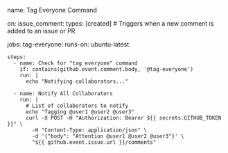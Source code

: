 name: Tag Everyone Command

on:
  issue_comment:
    types: [created] # Triggers when a new comment is added to an issue or PR

jobs:
  tag-everyone:
    runs-on: ubuntu-latest

    steps:
      - name: Check for "tag everyone" command
        if: contains(github.event.comment.body, '@tag-everyone')
        run: |
          echo "Notifying collaborators..."
          
      - name: Notify All Collaborators
        run: |
          # List of collaborators to notify
          echo "Tagging @user1 @user2 @user3"
          curl -X POST -H "Authorization: Bearer ${{ secrets.GITHUB_TOKEN }}" \
            -H "Content-Type: application/json" \
            -d '{"body": "Attention @user1 @user2 @user3"}' \
            "${{ github.event.issue.url }}/comments"
